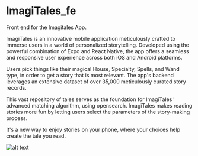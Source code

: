 # ImagiTales_fe

Front end for the Imagitales App.

ImagiTales is an innovative mobile application meticulously crafted to immerse users in a world of personalized storytelling. Developed using the powerful combination of Expo and React Native, the app offers a seamless and responsive user experience across both iOS and Android platforms.

Users pick things like their magical House, Specialty, Spells, and Wand type, in order to get a story that is most relevant. The app's backend leverages an extensive dataset of over 35,000 meticulously curated story records.

This vast repository of tales serves as the foundation for ImagiTales' advanced matching algorithm, using opensearch. ImagiTales makes reading stories more fun by letting users select the parameters of the story-making process.

It's a new way to enjoy stories on your phone, where your choices help create the tale you read.

![alt text](<Gif - Imagitales.gif>)
